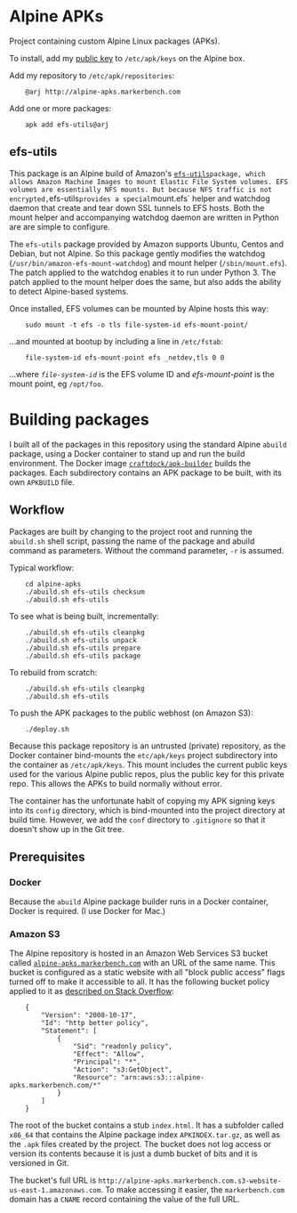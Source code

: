 # Alpine APKs

Project containing custom Alpine Linux packages (APKs).

To install, add my [public key](alpine-devel@markerbench.com-5d56c244.rsa.pub) to `/etc/apk/keys` on the Alpine box.

Add my repository to `/etc/apk/repositories`:

        @arj http://alpine-apks.markerbench.com

Add one or more packages:

        apk add efs-utils@arj

## efs-utils

This package is an Alpine build of Amazon's [`efs-utils`](https://github.com/aws/efs-utils)` package, which allows Amazon Machine Images to mount Elastic File System volumes. EFS volumes are essentially NFS mounts. But because NFS traffic is not encrypted, `efs-utils` provides a special `mount.efs` helper and watchdog daemon that create and tear down SSL tunnels to EFS hosts. Both the mount helper and accompanying watchdog daemon are written in Python are are simple to configure.

The `efs-utils` package provided by Amazon supports Ubuntu, Centos and Debian, but not Alpine. So this package gently modifies the watchdog (`/usr/bin/amazon-efs-mount-watchdog`) and mount helper (`/sbin/mount.efs`). The patch applied to the watchdog enables it to run under Python 3. The patch applied to the mount helper does the same, but also adds the ability to detect Alpine-based systems.

Once installed, EFS volumes can be mounted by Alpine hosts this way:

        sudo mount -t efs -o tls file-system-id efs-mount-point/

...and mounted at bootup by including a line in `/etc/fstab`:

        file-system-id efs-mount-point efs _netdev,tls 0 0

...where _`file-system-id`_ is the EFS volume ID and _efs-mount-point_ is the mount point, eg `/opt/foo`.

# Building packages

I built all of the packages in this repository using the standard Alpine `abuild` package, using a Docker container to stand up and run the build environment. The Docker image [`craftdock/apk-builder`](https://hub.docker.com/r/craftdock/apk-builder) builds the packages. Each subdirectory contains an APK package to be built, with its own `APKBUILD` file.

## Workflow

Packages are built by changing to the project root and running the `abuild.sh` shell script, passing the name of the package and abuild command as parameters. Without the command parameter, `-r` is assumed.

Typical workflow:

        cd alpine-apks
        ./abuild.sh efs-utils checksum
        ./abuild.sh efs-utils

To see what is being built, incrementally:

        ./abuild.sh efs-utils cleanpkg
        ./abuild.sh efs-utils unpack
        ./abuild.sh efs-utils prepare
        ./abuild.sh efs-utils package

To rebuild from scratch:

        ./abuild.sh efs-utils cleanpkg
        ./abuild.sh efs-utils

To push the APK packages to the public webhost (on Amazon S3):

        ./deploy.sh

Because this package repository is an untrusted (private) repository, as the Docker container bind-mounts the `etc/apk/keys` project subdirectory into the container as `/etc/apk/keys`. This mount includes the current public keys used for the various Alpine public repos, plus the public key for this private repo. This allows the APKs to build normally without error.

The container has the unfortunate habit of copying my APK signing keys into its `config` directory, which is bind-mounted into the project directory at build time. However, we add the `conf` directory to `.gitignore` so that it doesn't show up in the Git tree.

## Prerequisites

### Docker

Because the `abuild` Alpine package builder runs in a Docker container, Docker is required. (I use Docker for Mac.)

### Amazon S3

The Alpine repository is hosted in an Amazon Web Services S3 bucket called [`alpine-apks.markerbench.com`](http://alpine-apks.markerbench.com) with an URL of the same name. This bucket is configured as a static website with all "block public access" flags turned off to make it accessible to all. It has the following bucket policy applied to it as [described on Stack Overflow](https://stackoverflow.com/questions/7420209/amazon-s3-permission-problem-how-to-set-permissions-for-all-files-at-once):

        {
            "Version": "2008-10-17",
            "Id": "http better policy",
            "Statement": [
                {
                    "Sid": "readonly policy",
                    "Effect": "Allow",
                    "Principal": "*",
                    "Action": "s3:GetObject",
                    "Resource": "arn:aws:s3:::alpine-apks.markerbench.com/*"
                }
            ]
        }

The root of the bucket contains a stub `index.html`. It has a subfolder called `x86_64` that contains the Alpine package index `APKINDEX.tar.gz`, as well as the `.apk` files created by the project. The bucket does not log access or version its contents because it is just a dumb bucket of bits and it is versioned in Git.

The bucket's full URL is `http://alpine-apks.markerbench.com.s3-website-us-east-1.amazonaws.com`. To make accessing it easier, the `markerbench.com` domain has a `CNAME` record containing the value of the full URL.
